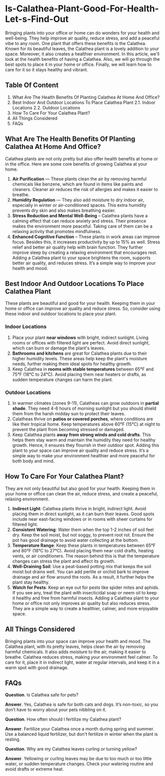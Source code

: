 # Is-Calathea-Plant-Good-For-Health-Let-s-Find-Out
Bringing plants into your office or home can do wonders for your health and well-being. They help improve air quality, reduce stress, and add a peaceful vibe to any room. One plant that offers these benefits is the Calathea. Known for its beautiful leaves, the Calathea plant is a lovely addition to your space. Moreover, it also creates a healthier environment. In this article, we'll look at the health benefits of having a Calathea. Also, we will go through the best spots to place it in your home or office. Finally, we will learn how to care for it so it stays healthy and vibrant.

## Table Of Content
1. What Are The Health Benefits Of Planting Calathea At Home And Office?
2. Best Indoor And Outdoor Locations To Place Calathea Plant
2.1. Indoor Locations
2.2. Outdoor Locations
3. How To Care For Your Calathea Plant?
4. All Things Considered
5. FAQs

## What Are The Health Benefits Of Planting Calathea At Home And Office?
Calathea plants are not only pretty but also offer health benefits at home or in the office. Here are some core benefits of growing Calathea at your home.
1.	**Air Purification** — These plants clean the air by removing harmful chemicals like benzene, which are found in items like paints and cleaners. Cleaner air reduces the risk of allergies and makes it easier to breathe.
2.	**Humidity Regulation** — They also add moisture to dry indoor air, especially in winter or air-conditioned spaces. This extra humidity prevents dry skin and also makes breathing easier.
3.	**Stress Reduction and Mental Well-Being** – Calathea plants have a calming effect that can reduce anxiety and stress. Their presence makes the environment more peaceful. Taking care of them can be a relaxing activity that promotes mindfulness.
4.	**Enhanced Cognitive Function** – These plants in work areas can improve focus. Besides this, it increases productivity by up to 15% as well. Stress relief and better air quality help with brain function. They further improve sleep by creating a relaxing environment that encourages rest.
Adding a Calathea plant to your space brightens the room, supports better air quality, and reduces stress. It’s a simple way to improve your health and mood.
## Best Indoor And Outdoor Locations To Place Calathea Plant
These plants are beautiful and good for your health. Keeping them in your home or office can improve air quality and reduce stress. So, consider using these indoor and outdoor locations to place your plant.
### Indoor Locations
1.	Place your plant **near windows** with bright, indirect sunlight. Living rooms or offices with filtered light are perfect. Avoid direct sunlight, which can burn or damage the plant's leaves.
2.	**Bathrooms and kitchens** are great for Calathea plants due to their higher humidity levels. These areas help keep the plant's moisture needs, further making them ideal spots for healthy growth.
3.	Keep Calathea in **rooms with stable temperatures** between 65°F and 75°F (18°C to 24°C). Avoid placing them near heaters or drafts, as sudden temperature changes can harm the plant.
### Outdoor Locations
1.	In warmer climates (zones 9-11), Calatheas can grow outdoors in **partial shade**. They need 4-6 hours of morning sunlight but you should shield them from the harsh midday sun to protect their leaves.
2.	Calatheas thrive on **patios or covered porches**, where conditions are like their tropical home. Keep temperatures above 60°F (15°C) at night to prevent the plant from becoming stressed or damaged.
3.	Keep Calathea plants **away from strong winds and cold drafts**. This helps them stay warm and maintain the humidity they need for healthy growth. Hence, it ensures they flourish in their outdoor spot.
Adding this plant to your space can improve air quality and reduce stress. It’s a simple way to make your environment healthier and more peaceful for both body and mind.
## How To Care For Your Calathea Plant?
They are not only beautiful but also good for your health. Keeping them in your home or office can clean the air, reduce stress, and create a peaceful, relaxing environment.
1.	**Indirect Light**: Calathea plants thrive in bright, indirect light. Avoid placing them in direct sunlight, as it can burn their leaves. Good spots include near east-facing windows or in rooms with sheer curtains for filtered light.
2.	**Consistent Watering**: Water them when the top 1-2 inches of soil feel dry. Keep the soil moist, but not soggy, to prevent root rot. Ensure the pot has good drainage to avoid water collecting at the bottom.
3.	**Temperature Range**: Keep these plants in temperatures between 65°F and 80°F (18°C to 27°C). Avoid placing them near cold drafts, heating vents, or air conditioners. The reason behind this is that the temperature changes can stress the plant and affect its growth.
4.	**Well-Draining Soil**: Use a peat-based potting mix that keeps the soil moist but drains well. You can add perlite or orchid bark to improve drainage and air flow around the roots. As a result, it further helps the plant stay healthy.
5.	**Watch for Pests**: Keep an eye out for pests like spider mites and aphids. If you see any, treat the plant with insecticidal soap or neem oil to keep it healthy and free from harmful insects.
Adding a Calathea plant to your home or office not only improves air quality but also reduces stress. They are a simple way to create a healthier, calmer, and more enjoyable space.
## All Things Considered
Bringing plants into your space can improve your health and mood. The Calathea plant, with its pretty leaves, helps clean the air by removing harmful chemicals. It also adds moisture to the air, making it easier to breathe. Calathea reduces stress, making your environment feel calmer. To care for it, place it in indirect light, water at regular intervals, and keep it in a warm spot with good drainage.
## FAQs
**Question**. Is Calathea safe for pets?

**Answer**. Yes, Calathea is safe for both cats and dogs. It’s non-toxic, so you don’t have to worry about your pets nibbling on it.


**Question**. How often should I fertilize my Calathea plant?

**Answer**. Fertilize your Calathea once a month during spring and summer. Use a balanced liquid fertilizer, but don’t fertilize in winter when the plant is resting.

 
**Question**. Why are my Calathea leaves curling or turning yellow?

**Answer**. Yellowing or curling leaves may be due to too much or too little water, or sudden temperature changes. Check your watering routine and avoid drafts or extreme heat.
